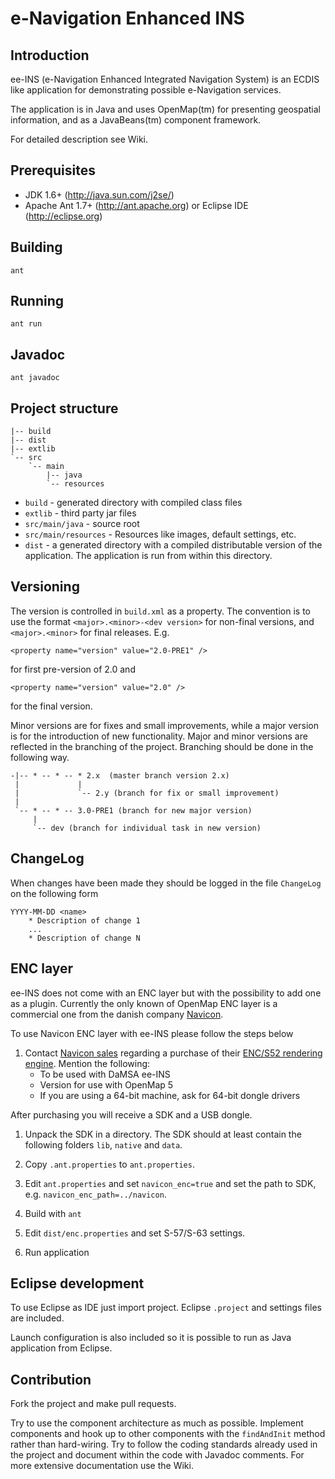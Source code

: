 # e-Navigation Enhanced INS #

## Introduction ##
   
ee-INS (e-Navigation Enhanced Integrated Navigation System) is an ECDIS like
application for demonstrating possible e-Navigation services.
   
The application is in Java and uses OpenMap(tm) for presenting geospatial
information, and as a JavaBeans(tm) component framework.

For detailed description see Wiki.

## Prerequisites ##

* JDK 1.6+ (http://java.sun.com/j2se/)
* Apache Ant 1.7+ (http://ant.apache.org) or Eclipse IDE (http://eclipse.org)

## Building ##

	ant

## Running ##

	ant run
	
## Javadoc ##

	ant javadoc
	
## Project structure ###

	|-- build
	|-- dist
	|-- extlib
	`-- src
	    `-- main
	        |-- java
	        `-- resources

* `build` - generated directory with compiled class files
* `extlib` - third party jar files
* `src/main/java` - source root
* `src/main/resources` - Resources like images, default settings, etc.
* `dist` - a generated directory with a compiled distributable version of the application.
  The application is run from within this directory.   

## Versioning ##

The version is controlled in `build.xml` as a property. The convention is to
use the format `<major>.<minor>-<dev version>` for non-final versions, and 
`<major>.<minor>` for final releases. E.g.

	<property name="version" value="2.0-PRE1" />
	
for first pre-version of 2.0 and

	<property name="version" value="2.0" />
	
for the final version. 

Minor versions are for fixes and small improvements, while a major version is
for the introduction of new functionality. Major and minor versions are
reflected in the branching of the project. Branching should be done in the 
following way.

    -|-- * -- * -- * 2.x  (master branch version 2.x)
     |             |
     |             `-- 2.y (branch for fix or small improvement)  
     |
	 `-- * -- * -- 3.0-PRE1 (branch for new major version)
         |
	     `-- dev (branch for individual task in new version)
 

## ChangeLog ##

When changes have been made they should be logged in the file `ChangeLog` on 
the following form

    YYYY-MM-DD <name>
        * Description of change 1
        ...
        * Description of change N

## ENC layer ##

ee-INS does not come with an ENC layer but with the possibility to add one as 
a plugin. Currently the only known of OpenMap ENC layer is a commercial one
from the danish company [Navicon](http://www.navicon.dk).

To use Navicon ENC layer with ee-INS please follow the steps below

1. Contact [Navicon sales](mailto:sales@navicon.dk) regarding a purchase of their 
   [ENC/S52 rendering engine](http://navicon.dk/site/products.html). Mention the following:
   * To be used with DaMSA ee-INS
   * Version for use with OpenMap 5
   * If you are using a 64-bit machine, ask for 64-bit dongle drivers
   
After purchasing you will receive a SDK and a USB dongle.
   
1. Unpack the SDK in a directory. The SDK should at least contain the following folders
   `lib`, `native` and `data`.
   
1. Copy `.ant.properties` to `ant.properties`.

1. Edit `ant.properties` and set `navicon_enc=true` and set the path to SDK, e.g. 
   `navicon_enc_path=../navicon`.

1. Build with `ant`

1. Edit `dist/enc.properties` and set S-57/S-63 settings.

1. Run application


## Eclipse development ##

To use Eclipse as IDE just import project. Eclipse `.project` and settings files
are included.

Launch configuration is also included so it is possible to run as Java application
from Eclipse.

## Contribution ##

Fork the project and make pull requests. 

Try to use the component architecture as much as possible. Implement components and 
hook up to other components with the `findAndInit` method rather than hard-wiring.
Try to follow the coding standards already used in the project and document within
the code with Javadoc comments. For more extensive documentation use the Wiki.
